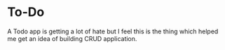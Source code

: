# To-Do
A Todo app is getting a lot of hate but I feel this is the thing  which helped me get an idea of building CRUD application.
